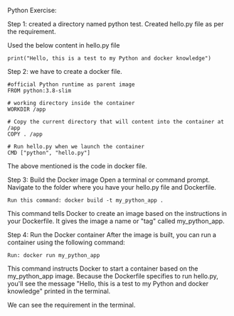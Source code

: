 Python Exercise:

Step 1: created a directory named python test.
Created hello.py file as per the requirement.
 
Used the below content in hello.py file
```angular2html
print("Hello, this is a test to my Python and docker knowledge")
``` 

Step 2: we have to create a docker file. 
```angular2html
#official Python runtime as parent image
FROM python:3.8-slim

# working directory inside the container
WORKDIR /app

# Copy the current directory that will content into the container at /app
COPY . /app

# Run hello.py when we launch the container
CMD ["python", "hello.py"]
``` 
The above mentioned is the code in docker file. 

Step 3: Build the Docker image
Open a terminal or command prompt.
Navigate to the folder where you have your hello.py file and Dockerfile.
```
Run this command: docker build -t my_python_app .
```
This command tells Docker to create an image based on the instructions in your Dockerfile.
It gives the image a name or "tag" called my_python_app.
 

Step 4: Run the Docker container
After the image is built, you can run a container using the following command:
```
Run: docker run my_python_app
```
This command instructs Docker to start a container based on the my_python_app image.
Because the Dockerfile specifies to run hello.py, you'll see the message "Hello, this is a test to my Python and docker knowledge" printed in the terminal.
 
We can see the requirement in the terminal.

